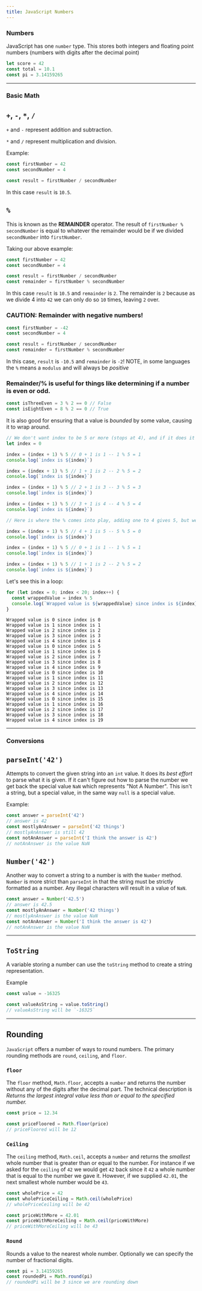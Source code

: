 ```yaml
---
title: JavaScript Numbers
---
```


### Numbers

JavaScript has one `number` type. This stores both integers and floating point
numbers (numbers with digits after the decimal point)

```js
let score = 42
const total = 10.1
const pi = 3.14159265
```

---

### Basic Math

## `+`, `-`, `*`, `/`

`+` and `-` represent addition and subtraction.

`*` and `/` represent multiplication and division.

Example:

```js
const firstNumber = 42
const secondNumber = 4

const result = firstNumber / secondNumber
```

In this case `result` is `10.5`.

## `%`

This is known as the **REMAINDER** operator. The result of
`firstNumber % secondNumber` is equal to whatever the remainder would be if we
divided `secondNumber` into `firstNumber`.

Taking our above example:

```js
const firstNumber = 42
const secondNumber = 4

const result = firstNumber / secondNumber
const remainder = firstNumber % secondNumber
```

In this case `result` is `10.5` and `remainder` is `2`. The remainder is `2`
because as we divide 4 into `42` we can only do so `10` times, leaving `2` over.

### CAUTION: Remainder with negative numbers!

```js
const firstNumber = -42
const secondNumber = 4

const result = firstNumber / secondNumber
const remainder = firstNumber % secondNumber
```

In this case, `result` is `-10.5` and `remainder` is `-2`! NOTE, in some
languages the `%` means a `modulus` and will always be _positive_

### Remainder/% is useful for things like determining if a number is even or odd.

```js
const isThreeEven = 3 % 2 == 0 // False
const isEightEven = 8 % 2 == 0 // True
```

It is also good for ensuring that a value is _bounded_ by some value, causing it
to wrap around.

```js
// We don't want index to be 5 or more (stops at 4), and if it does it should wrap around to 0
let index = 0

index = (index + 1) % 5 // 0 + 1 is 1 -- 1 % 5 = 1
console.log(`index is ${index}`)

index = (index + 1) % 5 // 1 + 1 is 2 -- 2 % 5 = 2
console.log(`index is ${index}`)

index = (index + 1) % 5 // 2 + 1 is 3 -- 3 % 5 = 3
console.log(`index is ${index}`)

index = (index + 1) % 5 // 3 + 1 is 4 -- 4 % 5 = 4
console.log(`index is ${index}`)

// Here is where the % comes into play, adding one to 4 gives 5, but we want this to "wrap around" back to 0.

index = (index + 1) % 5 // 4 + 1 is 5 -- 5 % 5 = 0
console.log(`index is ${index}`)

index = (index + 1) % 5 // 0 + 1 is 1 -- 1 % 5 = 1
console.log(`index is ${index}`)

index = (index + 1) % 5 // 1 + 1 is 2 -- 2 % 5 = 2
console.log(`index is ${index}`)
```

Let's see this in a loop:

```js
for (let index = 0; index < 20; index++) {
  const wrappedValue = index % 5
  console.log(`Wrapped value is ${wrappedValue} since index is ${index}`)
}
```

```
Wrapped value is 0 since index is 0
Wrapped value is 1 since index is 1
Wrapped value is 2 since index is 2
Wrapped value is 3 since index is 3
Wrapped value is 4 since index is 4
Wrapped value is 0 since index is 5
Wrapped value is 1 since index is 6
Wrapped value is 2 since index is 7
Wrapped value is 3 since index is 8
Wrapped value is 4 since index is 9
Wrapped value is 0 since index is 10
Wrapped value is 1 since index is 11
Wrapped value is 2 since index is 12
Wrapped value is 3 since index is 13
Wrapped value is 4 since index is 14
Wrapped value is 0 since index is 15
Wrapped value is 1 since index is 16
Wrapped value is 2 since index is 17
Wrapped value is 3 since index is 18
Wrapped value is 4 since index is 19
```

---

### Conversions

## `parseInt('42')`

Attempts to convert the given string into an `int` value. It does its _best
effort_ to parse what it is given. If it can't figure out how to parse the
number we get back the special value `NaN` which represents "Not A Number". This
isn't a string, but a special value, in the same way `null` is a special value.

Example:

```js
const answer = parseInt('42')
// answer is 42
const mostlyAnAnswer = parseInt('42 things')
// mostlyAnAnswer is still 42
const notAnAnswer = parseInt('I think the answer is 42')
// notAnAnswer is the value NaN
```

## `Number('42')`

Another way to convert a string to a number is with the `Number` method.
`Number` is more strict than `parseInt` in that the string must be strictly
formatted as a number. Any illegal characters will result in a value of `NaN`.

```js
const answer = Number('42.5')
// answer is 42.5
const mostlyAnAnswer = Number('42 things')
// mostlyAnAnswer is the value NaN
const notAnAnswer = Number('I think the answer is 42')
// notAnAnswer is the value NaN
```

---

## `ToString`

A variable storing a number can use the `toString` method to create a string
representation.

Example

```js
const value = -16325

const valueAsString = value.toString()
// valueAsString will be `-16325`
```

---

## Rounding

`JavaScript` offers a number of ways to round numbers. The primary rounding
methods are `round`, `ceiling`, and `floor`.

### `floor`

The `floor` method, `Math.floor`, accepts a `number` and returns the number
without any of the digits after the decimal part. The technical description is
_Returns the largest integral value less than or equal to the specified number._

```js
const price = 12.34

const priceFloored = Math.floor(price)
// priceFloored will be 12
```

### `Ceiling`

The `ceiling` method, `Math.ceil`, accepts a `number` and returns the _smallest_
whole number that is greater than or equal to the number. For instance if we
asked for the `ceiling` of `42` we would get `42` back since it `42` a whole
number that is equal to the number we gave it. However, if we supplied `42.01`,
the next smallest whole number would be `43`.

```js
const wholePrice = 42
const wholePriceCeiling = Math.ceil(wholePrice)
// wholePriceCeiling will be 42

const priceWithMore = 42.01
const priceWithMoreCeiling = Math.ceil(priceWithMore)
// priceWithMoreCeiling will be 43
```

### `Round`

Rounds a value to the nearest whole number. Optionally we can specify the number
of fractional digits.

```js
const pi = 3.14159265
const roundedPi = Math.round(pi)
// roundedPi will be 3 since we are rounding down
```
